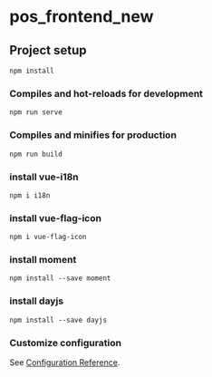 # pos_frontend_new

## Project setup
```
npm install
```

### Compiles and hot-reloads for development
```
npm run serve
```

### Compiles and minifies for production
```
npm run build
```

### install vue-i18n
```
npm i i18n
```
### install vue-flag-icon
```
npm i vue-flag-icon
```

### install moment
```
npm install --save moment
```

### install dayjs
```
npm install --save dayjs
```

### Customize configuration
See [Configuration Reference](https://cli.vuejs.org/config/).
